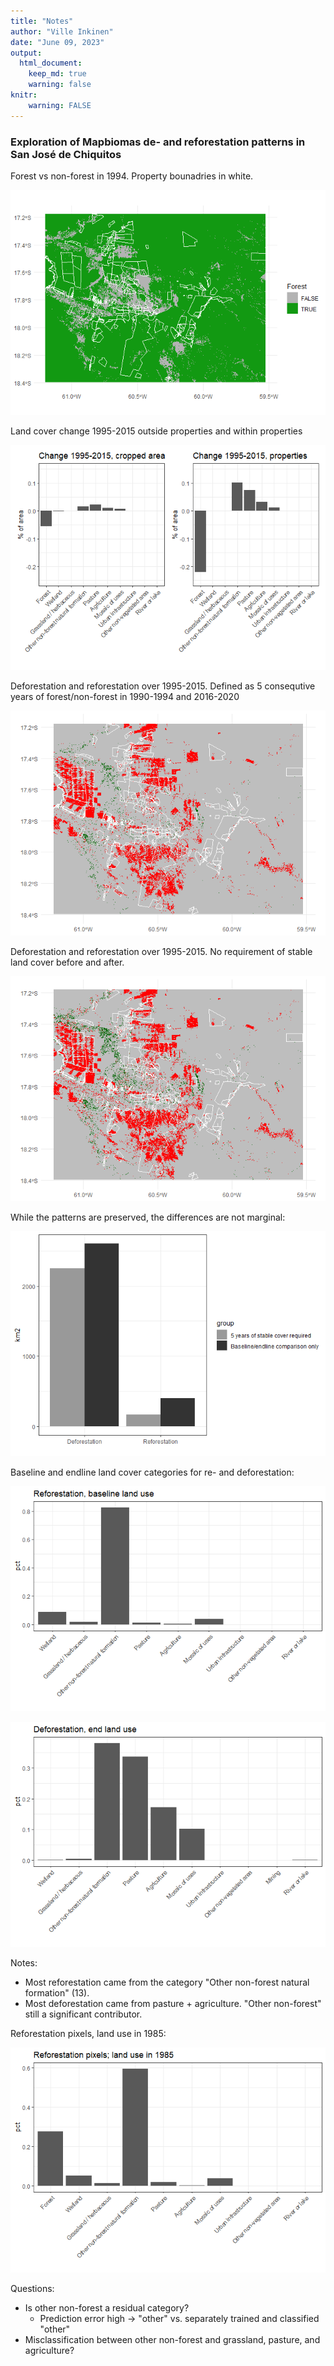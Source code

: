 ```yaml
---
title: "Notes"
author: "Ville Inkinen"
date: "June 09, 2023"
output:
  html_document:
    keep_md: true
    warning: false
knitr:
    warning: FALSE
---
```


### Exploration of Mapbiomas de- and reforestation patterns in San José de Chiquitos


Forest vs non-forest in 1994. Property bounadries in white.

![](index_files/figure-html/unnamed-chunk-1-1.png)<!-- -->

Land cover change 1995-2015 outside properties and within properties

![](index_files/figure-html/unnamed-chunk-2-1.png)<!-- -->


Deforestation and reforestation over 1995-2015. Defined as 5 consequtive years of forest/non-forest in 1990-1994 and 2016-2020

![](index_files/figure-html/unnamed-chunk-3-1.png)<!-- -->

Deforestation and reforestation over 1995-2015. No requirement of stable land cover before and after.

![](index_files/figure-html/unnamed-chunk-4-1.png)<!-- -->

While the patterns are preserved, the differences are not marginal:

![](index_files/figure-html/unnamed-chunk-5-1.png)<!-- -->

Baseline and endline land cover categories for re- and deforestation:

![](index_files/figure-html/unnamed-chunk-6-1.png)<!-- -->


![](index_files/figure-html/unnamed-chunk-7-1.png)<!-- -->

Notes:

- Most reforestation came from the category "Other non-forest natural formation" (13).
- Most deforestation came from pasture + agriculture. "Other non-forest" still a significant contributor.

Reforestation pixels, land use in 1985:

![](index_files/figure-html/unnamed-chunk-8-1.png)<!-- -->

Questions:

- Is other non-forest a residual category?
  - Prediction error high -> "other" vs. separately trained and classified "other"
- Misclassification between other non-forest and grassland, pasture, and agriculture?
